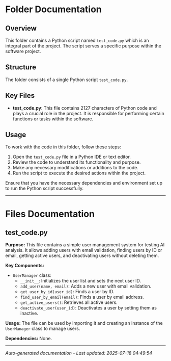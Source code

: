 # Folder Documentation

## Overview
This folder contains a Python script named `test_code.py` which is an integral part of the project. The script serves a specific purpose within the software project.

## Structure
The folder consists of a single Python script `test_code.py`.

## Key Files
- **test_code.py**: This file contains 2127 characters of Python code and plays a crucial role in the project. It is responsible for performing certain functions or tasks within the software.

## Usage
To work with the code in this folder, follow these steps:
1. Open the `test_code.py` file in a Python IDE or text editor.
2. Review the code to understand its functionality and purpose.
3. Make any necessary modifications or additions to the code.
4. Run the script to execute the desired actions within the project.

Ensure that you have the necessary dependencies and environment set up to run the Python script successfully.

---

# Files Documentation

## test_code.py

**Purpose:** This file contains a simple user management system for testing AI analysis. It allows adding users with email validation, finding users by ID or email, getting active users, and deactivating users without deleting them.

**Key Components:**
- `UserManager` class:
  - `__init__`: Initializes the user list and sets the next user ID.
  - `add_user(name, email)`: Adds a new user with email validation.
  - `get_user_by_id(user_id)`: Finds a user by ID.
  - `find_user_by_email(email)`: Finds a user by email address.
  - `get_active_users()`: Retrieves all active users.
  - `deactivate_user(user_id)`: Deactivates a user by setting them as inactive.

**Usage:** The file can be used by importing it and creating an instance of the `UserManager` class to manage users.

**Dependencies:** None.

---
*Auto-generated documentation - Last updated: 2025-07-18 04:49:54*

